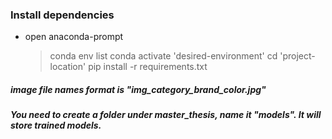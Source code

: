 
### Install dependencies
- open anaconda-prompt
	>conda env list
	>conda activate 'desired-environment'
	>cd 'project-location'
	>pip install -r requirements.txt


##### image file names format is "img_category_brand_color.jpg"

##### You need to create a folder under master_thesis, name it "models". It will store trained models. 